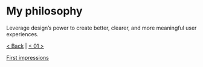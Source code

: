 # My philosophy

Leverage design’s power to create better, clearer, and more meaningful user experiences.

[< Back](06.md) | 
[< 01 >](01.md)

[First impressions](/02-first-impressions/Inspo.md)
